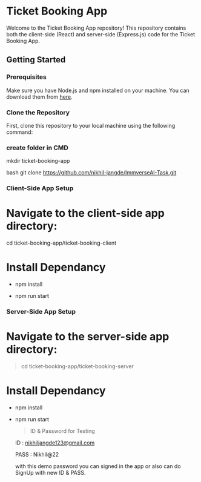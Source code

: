 # Ticket Booking App

Welcome to the Ticket Booking App repository! This repository contains both the client-side (React) and server-side (Express.js) code for the Ticket Booking App.

## Getting Started

### Prerequisites

Make sure you have Node.js and npm installed on your machine. You can download them from [here](https://nodejs.org/).

### Clone the Repository

First, clone this repository to your local machine using the following command:

### create folder in CMD

mkdir ticket-booking-app

bash
git clone https://github.com/nikhil-jangde/ImmverseAI-Task.git

### Client-Side App Setup

# Navigate to the client-side app directory:
cd ticket-booking-app/ticket-booking-client

# Install Dependancy
- npm install
  
- npm run start

### Server-Side App Setup

# Navigate to the server-side app directory:
> cd ticket-booking-app/ticket-booking-server

# Install Dependancy
- npm install
  
- npm run start

  >ID & Password for Testing
  
  ID : nikhiljangde123@gmail.com
  
  PASS : Nikhil@22
  
  with this demo password you can signed in the app or also can do SignUp with new ID & PASS.
  
